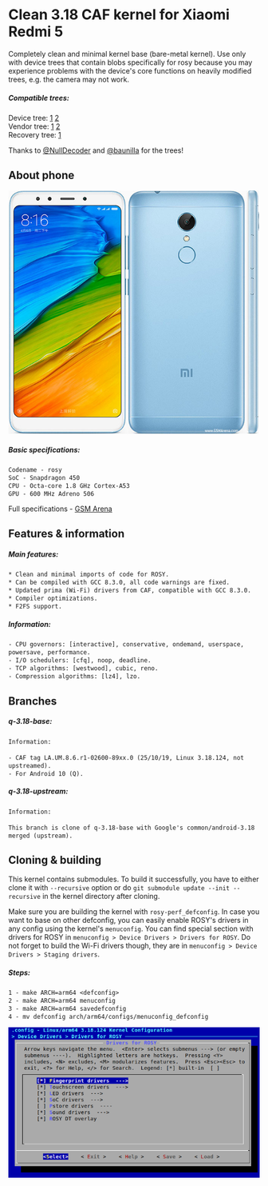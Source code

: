 # Clean 3.18 CAF kernel for Xiaomi Redmi 5

Completely clean and minimal kernel base (bare-metal kernel). Use only with device trees that contain blobs specifically for rosy because you may experience problems with the device's core functions on heavily modified trees, e.g. the camera may not work.

##### Compatible trees:

Device tree: [1](https://github.com/NullDecoder/android_device_xiaomi_rosy.git) [2](https://github.com/baunilla/android_device_xiaomi_rosy.git)\
Vendor tree: [1](https://github.com/NullDecoder/android_vendor_xiaomi_rosy.git) [2](https://github.com/baunilla/android_vendor_xiaomi_rosy.git)\
Recovery tree: [1](https://github.com/NullDecoder/android_recovery_xiaomi_rosy.git)

Thanks to [@NullDecoder](https://github.com/NullDecoder) and [@baunilla](https://github.com/baunilla) for the trees!

## About phone

![phone](rosy.jpg)

##### Basic specifications:
```
Codename - rosy
SoC - Snapdragon 450
CPU - Octa-core 1.8 GHz Cortex-A53
GPU - 600 MHz Adreno 506
```

Full specifications - [GSM Arena](https://www.gsmarena.com/xiaomi_redmi_5-8768.php)

## Features & information

##### Main features:
```
* Clean and minimal imports of code for ROSY.
* Can be compiled with GCC 8.3.0, all code warnings are fixed.
* Updated prima (Wi-Fi) drivers from CAF, compatible with GCC 8.3.0.
* Compiler optimizations.
* F2FS support.
```

##### Information:
```
- CPU governors: [interactive], conservative, ondemand, userspace, powersave, performance.
- I/O schedulers: [cfq], noop, deadline.
- TCP algorithms: [westwood], cubic, reno.
- Compression algorithms: [lz4], lzo.
```

## Branches

##### q-3.18-base:
```
Information:

- CAF tag LA.UM.8.6.r1-02600-89xx.0 (25/10/19, Linux 3.18.124, not upstreamed).
- For Android 10 (Q).
```

##### q-3.18-upstream:
```
Information:

This branch is clone of q-3.18-base with Google's common/android-3.18 merged (upstream).
```

## Cloning & building

This kernel contains submodules. To build it successfully, you have to either clone it with `--recursive` option or do `git submodule update --init --recursive` in the kernel directory after cloning.

Make sure you are building the kernel with `rosy-perf_defconfig`. In case you want to base on other defconfig, you can easily enable ROSY's drivers in any config using the kernel's `menuconfig`. You can find special section with drivers for ROSY in `menuconfig > Device Drivers > Drivers for ROSY`. Do not forget to build the Wi-Fi drivers though, they are in `menuconfig > Device Drivers > Staging drivers`.

##### Steps:
```
1 - make ARCH=arm64 <defconfig>
2 - make ARCH=arm64 menuconfig
3 - make ARCH=arm64 savedefconfig
4 - mv defconfig arch/arm64/configs/menuconfig_defconfig
```

![rosymenu](menu.png)
